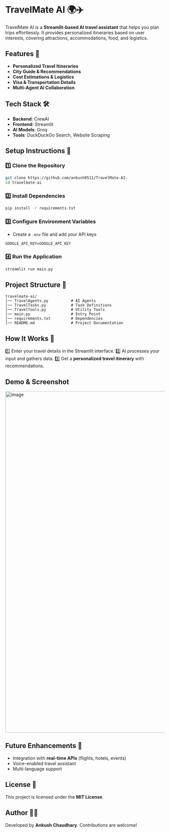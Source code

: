 # TravelMate AI 🌍✈️

TravelMate AI is a **Streamlit-based AI travel assistant** that helps you plan trips effortlessly. It provides personalized itineraries based on user interests, covering attractions, accommodations, food, and logistics.

## Features 🚀
- **Personalized Travel Itineraries**
- **City Guide & Recommendations**
- **Cost Estimations & Logistics**
- **Visa & Transportation Details**
- **Multi-Agent AI Collaboration**

## Tech Stack 🛠️
- **Backend**:  CrewAI
- **Frontend**: Streamlit
- **AI Models**:  Groq 
- **Tools**: DuckDuckGo Search, Website Scraping

## Setup Instructions 🔧

### 1️⃣ Clone the Repository
```bash
git clone https://github.com/ankush0511/TravelMate-AI-
cd travelmate-ai
```

### 2️⃣ Install Dependencies
```bash
pip install -r requirements.txt
```

### 3️⃣ Configure Environment Variables
- Create a `.env` file and add your API keys
```env
GOOGLE_API_KEY=GOOGLE_API_KEY
```


### 4️⃣ Run the Application
```bash
streamlit run main.py
```

## Project Structure 📂
```
travelmate-ai/    
│── TravelAgents.py          # AI Agents
│── TravelTasks.py           # Task Definitions
│── TravelTools.py           # Utility Tools
│── main.py                  # Entry Point
│── requirements.txt         # Dependencies
│── README.md                # Project Documentation
```

## How It Works 🔄
1️⃣ Enter your travel details in the Streamlit interface.
2️⃣ AI processes your input and gathers data.
3️⃣ Get a **personalized travel itinerary** with recommendations.

## Demo & Screenshot
<img width="1920" height="1080" alt="image" src="https://github.com/user-attachments/assets/c1fd1a48-0cfb-453e-8e24-8bf1a81a0642" />


## Future Enhancements 🌟
- Integration with **real-time APIs** (flights, hotels, events)
- Voice-enabled travel assistant
- Multi-language support

## License 📝
This project is licensed under the **MIT License**.

## Author 👨‍💻
Developed by **Ankush Chaudhary**. Contributions are welcome!

